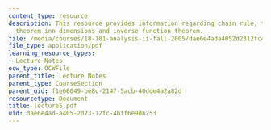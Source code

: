 ```yaml
---
content_type: resource
description: This resource provides information regarding chain rule, the mean-value
  theorem inn dimensions and inverse function theorem.
file: /media/courses/18-101-analysis-ii-fall-2005/dae6e4ada4052d2312fc4bff6e9d6253_lecture5.pdf
file_type: application/pdf
learning_resource_types:
- Lecture Notes
ocw_type: OCWFile
parent_title: Lecture Notes
parent_type: CourseSection
parent_uid: f1e66049-be8c-2147-5acb-40dde4a2a82d
resourcetype: Document
title: lecture5.pdf
uid: dae6e4ad-a405-2d23-12fc-4bff6e9d6253
---
```

